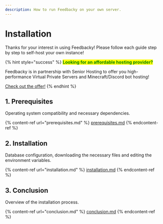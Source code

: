 ```yaml
---
description: How to run Feedbacky on your own server.
---
```


# Installation

Thanks for your interest in using Feedbacky! Please follow each guide step by step to self-host your own instance!

{% hint style="success" %}
<mark style="color:green;">**Looking for an affordable hosting provider?**</mark>

Feedbacky is in partnership with Senior Hosting to offer you high-performance Virtual Private Servers and Minecraft/Discord bot hosting!

[Check out the offer!](../../)
{% endhint %}

## 1. Prerequisites

Operating system compatibility and necessary dependencies.

{% content-ref url="prerequisites.md" %}
[prerequisites.md](prerequisites.md)
{% endcontent-ref %}

## 2. Installation

Database configuration, downloading the necessary files and editing the environment variables.

{% content-ref url="installation.md" %}
[installation.md](installation.md)
{% endcontent-ref %}

## 3. Conclusion

Overview of the installation process.

{% content-ref url="conclusion.md" %}
[conclusion.md](conclusion.md)
{% endcontent-ref %}
